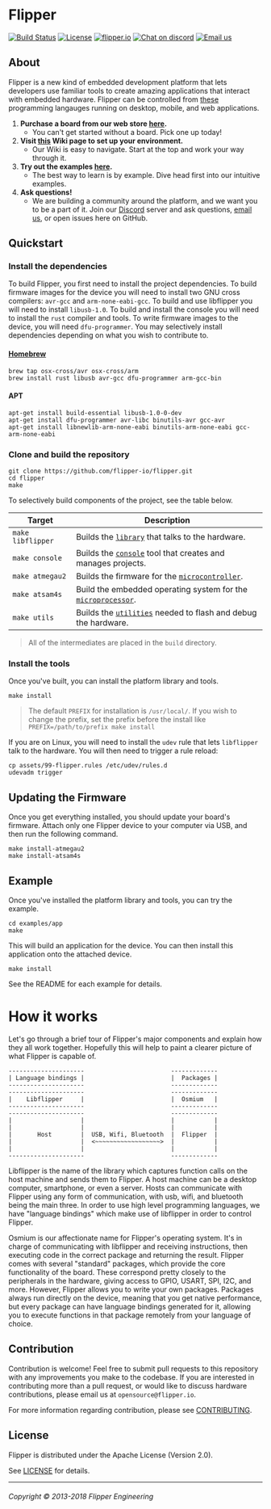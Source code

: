 # Flipper

[![Build Status](https://travis-ci.org/flipper-io/flipper.svg?branch=master)](https://travis-ci.org/flipper-io/flipper) [![License](https://img.shields.io/badge/license-Apache--2.0-blue.svg)](https://github.com/flipper-io/flipper/blob/master/README.md#license) [![flipper.io](https://img.shields.io/badge/store-flipper.io-green.svg)](https://flipper.io) [![Chat on discord](https://img.shields.io/badge/chat-on%20discord-7289DA.svg)](https://discord.gg/R5zdK4m) [![Email us](https://img.shields.io/badge/email-opensource%40flipper.io-lightgray.svg)](mailto:opensource@flipper.io)

## About

Flipper is a new kind of embedded development platform that lets developers use familiar tools to create amazing applications that interact with embedded hardware. Flipper can be controlled from [these](./languages) programming langauges running on desktop, mobile, and web applications.

1. **Purchase a board from our web store
   [here](https://flipper.io/products/flipper-carbon-developer-unit).**
    - You can't get started without a board. Pick one up today!
2. **Visit [this](https://github.com/flipper-io/flipper/wiki/Getting-Started)
Wiki page to set up your environment.**
    - Our Wiki is easy to navigate. Start at the top and work your way through it.
3. **Try out the examples [here](./examples).**
    - The best way to learn is by example. Dive head first into our intuitive examples.
4. **Ask questions!**
    - We are building a community around the platform, and we want you to be a part of it. Join our [Discord](https://discord.gg/R5zdK4m) server and ask questions, [email us](mailto:opensource@flipper.io), or open issues here on GitHub.

## Quickstart

### Install the dependencies

To build Flipper, you first need to install the project dependencies. To build
firmware images for the device you will need to install two GNU cross
compilers: `avr-gcc` and `arm-none-eabi-gcc`. To build and use libflipper you
will need to install `libusb-1.0`. To build and install the console you will
need to install the `rust` compiler and tools. To write firmware images to the
device, you will need `dfu-programmer`. You may selectively install dependencies
depending on what you wish to contribute to.

#### [Homebrew](https://brew.sh/)
```
brew tap osx-cross/avr osx-cross/arm
brew install rust libusb avr-gcc dfu-programmer arm-gcc-bin
```

#### APT
```
apt-get install build-essential libusb-1.0-0-dev
apt-get install dfu-programmer avr-libc binutils-avr gcc-avr
apt-get install libnewlib-arm-none-eabi binutils-arm-none-eabi gcc-arm-none-eabi
```

### Clone and build the repository
```
git clone https://github.com/flipper-io/flipper.git
cd flipper
make
```

To selectively build components of the project, see the table below.

|      Target     |                      Description                      |
|-----------------|-------------------------------------------------------|
| `make libflipper` | Builds the [`library`](./library) that talks to the hardware. |
| `make console` | Builds the [`console`](./console) tool that creates and manages projects. |
| `make atmegau2` | Builds the firmware for the [`microcontroller`](./carbon/atmegau2). |
| `make atsam4s`| Build the embedded operating system for the [`microprocessor`](./carbon/atsam4s). |
| `make utils` | Builds the [`utilities`](./utils) needed to flash and debug the hardware. |

> All of the intermediates are placed in the `build` directory.

### Install the tools

Once you've built, you can install the platform library and tools.

```
make install
```
> The default `PREFIX` for installation is `/usr/local/`. If you wish to change the prefix, set the prefix before the install like `PREFIX=/path/to/prefix make install`

If you are on Linux, you will need to install the `udev` rule that lets
`libflipper` talk to the hardware. You will then need to trigger a rule reload:

```
cp assets/99-flipper.rules /etc/udev/rules.d
udevadm trigger
```

## Updating the Firmware

Once you get everything installed, you should update your board's firmware.
Attach only one Flipper device to your computer via USB, and then run the
following command.

```
make install-atmegau2
make install-atsam4s
```

## Example

Once you've installed the platform library and tools, you can try the example.
```
cd examples/app
make
```

This will build an application for the device. You can then install this
application onto the attached device.
```
make install
```

See the README for each example for details.

# How it works

Let's go through a brief tour of Flipper's major components and explain how
they all work together. Hopefully this will help to paint a clearer picture
of what Flipper is capable of.

```
---------------------                        -------------
| Language bindings |                        |  Packages |
---------------------                        -------------
---------------------                        -------------
|    Libflipper     |                        |  Osmium   |
---------------------                        -------------
---------------------                        -------------
|                   |                        |           |
|                   |                        |           |
|       Host        |  USB, Wifi, Bluetooth  |  Flipper  |
|                   |  <~~~~~~~~~~~~~~~~~~>  |           |
|                   |                        |           |
---------------------                        -------------
```

Libflipper is the name of the library which captures function calls on the
host machine and sends them to Flipper. A host machine can be a desktop
computer, smartphone, or even a server. Hosts can communicate with Flipper
using any form of communication, with usb, wifi, and bluetooth being the main
three. In order to use high level programming languages, we have
"language bindings" which make use of libflipper in order to control Flipper.

Osmium is our affectionate name for Flipper's operating system. It's in charge
of communicating with libflipper and receiving instructions, then executing
code in the correct package and returning the result. Flipper comes with
several "standard" packages, which provide the core functionality of the board.
These correspond pretty closely to the peripherals in the hardware, giving
access to GPIO, USART, SPI, I2C, and more. However, Flipper allows you to
write your own packages. Packages always run directly on the device, meaning
that you get native performance, but every package can have language bindings
generated for it, allowing you to execute functions in that package remotely
from your language of choice.

## Contribution

Contribution is welcome! Feel free to submit pull requests to this repository
with any improvements you make to the codebase. If you are interested in
contributing more than a pull request, or would like to discuss hardware
contributions, please email us at `opensource@flipper.io`.

For more information regarding contribution, please see
[CONTRIBUTING](./CONTRIBUTING.md).

## License

Flipper is distributed under the Apache License (Version 2.0).

See [LICENSE](./LICENSE) for details.

---

###### Copyright © 2013-2018 Flipper Engineering
